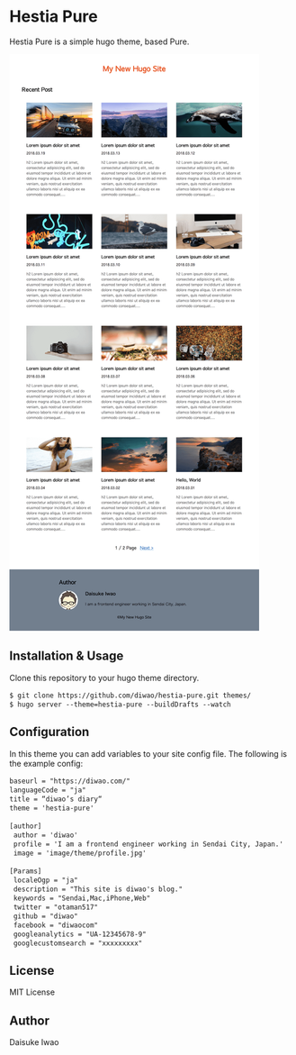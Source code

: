 # Hestia Pure
Hestia Pure is a simple hugo theme, based Pure.

![screenshot](/static/image/theme/screenshot.png)

## Installation & Usage
Clone this repository to your hugo theme directory.

```
$ git clone https://github.com/diwao/hestia-pure.git themes/
$ hugo server --theme=hestia-pure --buildDrafts --watch
```

## Configuration
In this theme you can add variables to your site config file. The following is the example config:

```
baseurl = "https://diwao.com/"
languageCode = "ja"
title = “diwao’s diary“
theme = 'hestia-pure'

[author]
 author = 'diwao'
 profile = 'I am a frontend engineer working in Sendai City, Japan.'
 image = 'image/theme/profile.jpg'

[Params]
 localeOgp = "ja"
 description = "This site is diwao's blog."
 keywords = "Sendai,Mac,iPhone,Web"
 twitter = "otaman517"
 github = "diwao"
 facebook = "diwaocom"
 googleanalytics = "UA-12345678-9"
 googlecustomsearch = "xxxxxxxxx"
```

## License
MIT License

## Author
Daisuke Iwao
